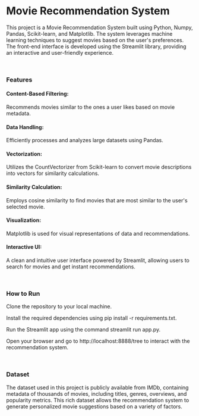 <h1>Movie Recommendation System</h1>
<p>This project is a Movie Recommendation System built using Python, Numpy, Pandas, Scikit-learn, and Matplotlib. The system leverages machine learning techniques to suggest movies based on the user's preferences. The front-end interface is developed using the Streamlit library, providing an interactive and user-friendly experience.
</p>
<br>
<h3>Features</h3>
<p><h4>Content-Based Filtering:</h4> Recommends movies similar to the ones a user likes based on movie metadata.</p>
<p><h4>Data Handling: </h4>Efficiently processes and analyzes large datasets using Pandas.</p>
<p><h4>Vectorization: </h4>Utilizes the CountVectorizer from Scikit-learn to convert movie descriptions into vectors for similarity calculations.</p>
<p><h4></h4></p>
<p><h4>Similarity Calculation:</h4>Employs cosine similarity to find movies that are most similar to the user's selected movie.</p>
<p><h4> Visualization:</h4>Matplotlib is used for visual representations of data and recommendations.</p>
<p><h4>Interactive UI:</h4>A clean and intuitive user interface powered by Streamlit, allowing users to search for movies and get instant recommendations.</p>
 <br>
<h3> How to Run</h3> 
<p>Clone the repository to your local machine.</p>
<p>Install the required dependencies using pip install -r requirements.txt.</p>
<p>Run the Streamlit app using the command streamlit run app.py.</p>
<p>Open your browser and go to http://localhost:8888/tree to interact with the recommendation system.</p>

<br>
<h3>Dataset</h3>
<p>The dataset used in this project is publicly available from IMDb, containing metadata of thousands of movies, including titles, genres, overviews, and popularity metrics. This rich dataset allows the recommendation system to generate personalized movie suggestions based on a variety of factors.
</p>


